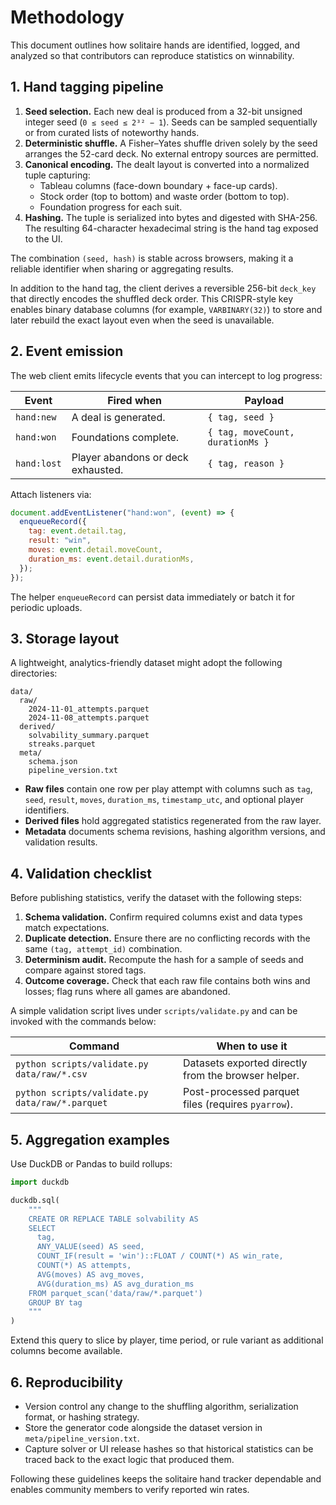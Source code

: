 # Methodology

This document outlines how solitaire hands are identified, logged, and analyzed so that contributors can reproduce statistics on winnability.

## 1. Hand tagging pipeline

1. **Seed selection.** Each new deal is produced from a 32-bit unsigned integer seed (`0 ≤ seed ≤ 2³² − 1`). Seeds can be sampled sequentially or from curated lists of noteworthy hands.
2. **Deterministic shuffle.** A Fisher–Yates shuffle driven solely by the seed arranges the 52-card deck. No external entropy sources are permitted.
3. **Canonical encoding.** The dealt layout is converted into a normalized tuple capturing:
   - Tableau columns (face-down boundary + face-up cards).
   - Stock order (top to bottom) and waste order (bottom to top).
   - Foundation progress for each suit.
4. **Hashing.** The tuple is serialized into bytes and digested with SHA-256. The resulting 64-character hexadecimal string is the hand tag exposed to the UI.

The combination `(seed, hash)` is stable across browsers, making it a reliable identifier when sharing or aggregating results.

In addition to the hand tag, the client derives a reversible 256-bit `deck_key` that directly encodes the shuffled deck order. This CRISPR-style key enables binary database columns (for example, `VARBINARY(32)`) to store and later rebuild the exact layout even when the seed is unavailable.

## 2. Event emission

The web client emits lifecycle events that you can intercept to log progress:

| Event | Fired when | Payload |
| --- | --- | --- |
| `hand:new` | A deal is generated. | `{ tag, seed }` |
| `hand:won` | Foundations complete. | `{ tag, moveCount, durationMs }` |
| `hand:lost` | Player abandons or deck exhausted. | `{ tag, reason }` |

Attach listeners via:

```javascript
document.addEventListener("hand:won", (event) => {
  enqueueRecord({
    tag: event.detail.tag,
    result: "win",
    moves: event.detail.moveCount,
    duration_ms: event.detail.durationMs,
  });
});
```

The helper `enqueueRecord` can persist data immediately or batch it for periodic uploads.

## 3. Storage layout

A lightweight, analytics-friendly dataset might adopt the following directories:

```
data/
  raw/
    2024-11-01_attempts.parquet
    2024-11-08_attempts.parquet
  derived/
    solvability_summary.parquet
    streaks.parquet
  meta/
    schema.json
    pipeline_version.txt
```

- **Raw files** contain one row per play attempt with columns such as `tag`, `seed`, `result`, `moves`, `duration_ms`, `timestamp_utc`, and optional player identifiers.
- **Derived files** hold aggregated statistics regenerated from the raw layer.
- **Metadata** documents schema revisions, hashing algorithm versions, and validation results.

## 4. Validation checklist

Before publishing statistics, verify the dataset with the following steps:

1. **Schema validation.** Confirm required columns exist and data types match expectations.
2. **Duplicate detection.** Ensure there are no conflicting records with the same `(tag, attempt_id)` combination.
3. **Determinism audit.** Recompute the hash for a sample of seeds and compare against stored tags.
4. **Outcome coverage.** Check that each raw file contains both wins and losses; flag runs where all games are abandoned.

A simple validation script lives under `scripts/validate.py` and can be invoked with the commands below:

| Command | When to use it |
| --- | --- |
| `python scripts/validate.py data/raw/*.csv` | Datasets exported directly from the browser helper. |
| `python scripts/validate.py data/raw/*.parquet` | Post-processed parquet files (requires `pyarrow`). |

## 5. Aggregation examples

Use DuckDB or Pandas to build rollups:

```python
import duckdb

duckdb.sql(
    """
    CREATE OR REPLACE TABLE solvability AS
    SELECT
      tag,
      ANY_VALUE(seed) AS seed,
      COUNT_IF(result = 'win')::FLOAT / COUNT(*) AS win_rate,
      COUNT(*) AS attempts,
      AVG(moves) AS avg_moves,
      AVG(duration_ms) AS avg_duration_ms
    FROM parquet_scan('data/raw/*.parquet')
    GROUP BY tag
    """
)
```

Extend this query to slice by player, time period, or rule variant as additional columns become available.

## 6. Reproducibility

- Version control any change to the shuffling algorithm, serialization format, or hashing strategy.
- Store the generator code alongside the dataset version in `meta/pipeline_version.txt`.
- Capture solver or UI release hashes so that historical statistics can be traced back to the exact logic that produced them.

Following these guidelines keeps the solitaire hand tracker dependable and enables community members to verify reported win rates.
